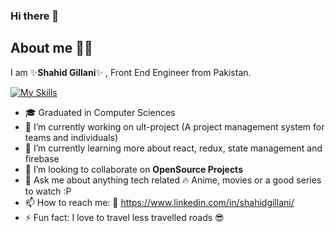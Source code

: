 ### Hi there 👋
## About me 🙋‍♂️
I am ✨**Shahid Gillani**✨ , Front End Engineer from Pakistan.

[![My Skills](https://skills.thijs.gg/icons?i=react,nextjs,html,css,bootstrap,materialui,graphql,sass,figma,git,js,jquery,mongodb,mysql,nodejs,tailwind)](https://skills.thijs.gg)

- 🎓 Graduated in Computer Sciences
- 🔭 I’m currently working on ult-project (A project management system for teams and individuals)
- 🌱 I’m currently learning more about react, redux, state management and firebase
- 👯 I’m looking to collaborate on **OpenSource Projects**
- 💬 Ask me about anything tech related :fire: Anime, movies or a good series to watch :P
- 📫 How to reach me: :link: https://www.linkedin.com/in/shahidgillani/
- ⚡ Fun fact: I love to travel less travelled roads :sunglasses:
<!--
**sibshahz/sibshahz** is a ✨ _special_  repository because its `README.md` (this file) appears on your GitHub profile.

Here are some ideas to get you started:

- 🔭 I’m currently working on ...
- 🌱 I’m currently learning ...
- 👯 I’m looking to collaborate on ...
- 🤔 I’m looking for help with ...
- 💬 Ask me about ...
- 📫 How to reach me: ...
- 😄 Pronouns: ...
- ⚡ Fun fact: ...
-->

